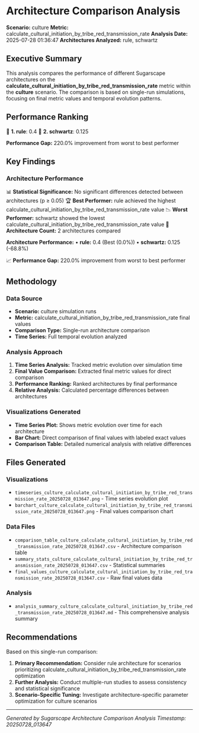 # Architecture Comparison Analysis

**Scenario:** culture
**Metric:** calculate_cultural_initiation_by_tribe_red_transmission_rate
**Analysis Date:** 2025-07-28 01:36:47
**Architectures Analyzed:** rule, schwartz

## Executive Summary

This analysis compares the performance of different Sugarscape architectures on the **calculate_cultural_initiation_by_tribe_red_transmission_rate** metric within the **culture** scenario. The comparison is based on single-run simulations, focusing on final metric values and temporal evolution patterns.

## Performance Ranking

🥇 **1. rule**: 0.4
🥈 **2. schwartz**: 0.125

**Performance Gap:** 220.0% improvement from worst to best performer

## Key Findings

### Architecture Performance
📊 **Statistical Significance:** No significant differences detected between architectures (p ≥ 0.05)
🏆 **Best Performer:** rule achieved the highest calculate_cultural_initiation_by_tribe_red_transmission_rate value
📉 **Worst Performer:** schwartz showed the lowest calculate_cultural_initiation_by_tribe_red_transmission_rate value
🔢 **Architecture Count:** 2 architectures compared

**Architecture Performance:**
• **rule:** 0.4 (Best (0.0%))
• **schwartz:** 0.125 (-68.8%)

📈 **Performance Gap:** 220.0% improvement from worst to best performer

## Methodology

### Data Source
- **Scenario:** culture simulation runs
- **Metric:** calculate_cultural_initiation_by_tribe_red_transmission_rate final values
- **Comparison Type:** Single-run architecture comparison
- **Time Series:** Full temporal evolution analyzed

### Analysis Approach
1. **Time Series Analysis:** Tracked metric evolution over simulation time
2. **Final Value Comparison:** Extracted final metric values for direct comparison
3. **Performance Ranking:** Ranked architectures by final performance
4. **Relative Analysis:** Calculated percentage differences between architectures

### Visualizations Generated
- **Time Series Plot:** Shows metric evolution over time for each architecture
- **Bar Chart:** Direct comparison of final values with labeled exact values
- **Comparison Table:** Detailed numerical analysis with relative differences

## Files Generated

### Visualizations
- `timeseries_culture_calculate_cultural_initiation_by_tribe_red_transmission_rate_20250728_013647.png` - Time series evolution plot
- `barchart_culture_calculate_cultural_initiation_by_tribe_red_transmission_rate_20250728_013647.png` - Final values comparison chart

### Data Files
- `comparison_table_culture_calculate_cultural_initiation_by_tribe_red_transmission_rate_20250728_013647.csv` - Architecture comparison table
- `summary_stats_culture_calculate_cultural_initiation_by_tribe_red_transmission_rate_20250728_013647.csv` - Statistical summaries
- `final_values_culture_calculate_cultural_initiation_by_tribe_red_transmission_rate_20250728_013647.csv` - Raw final values data

### Analysis
- `analysis_summary_culture_calculate_cultural_initiation_by_tribe_red_transmission_rate_20250728_013647.md` - This comprehensive analysis summary

## Recommendations

Based on this single-run comparison:
1. **Primary Recommendation:** Consider rule architecture for scenarios prioritizing calculate_cultural_initiation_by_tribe_red_transmission_rate optimization
2. **Further Analysis:** Conduct multiple-run studies to assess consistency and statistical significance
3. **Scenario-Specific Tuning:** Investigate architecture-specific parameter optimization for culture scenarios


---
*Generated by Sugarscape Architecture Comparison Analysis*
*Timestamp: 20250728_013647*
